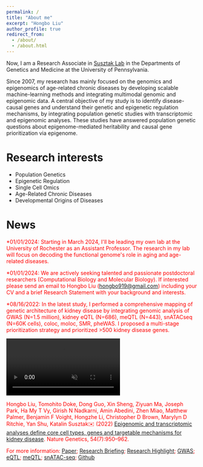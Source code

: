 ```yaml
---
permalink: /
title: "About me"
excerpt: "Hongbo Liu"
author_profile: true
redirect_from: 
  - /about/
  - /about.html
---
```

<base target="_self">

Now, I am a Research Associate in [Susztak Lab](https://www.med.upenn.edu/susztaklab) in the Departments of Genetics and Medicine at the University of Pennsylvania.

Since 2007, my research has mainly focused on the genomics and epigenomics of age-related chronic diseases by developing scalable machine-learning methods and integrating 
multimodal genomic and epigenomic data. A central objective of my study is to identify disease-causal genes and understand their genetic and epigenetic regulation mechanisms, by integrating population genetic studies with transcriptomic and epigenomic analyses.
These studies have answered population genetic questions about epigenome-mediated heritability and causal gene prioritization via epigenome.


Research interests
======
* Population Genetics
* Epigenetic Regulation
* Single Cell Omics
* Age-Related Chronic Diseases
* Developmental Origins of Diseases


News
======
<span style="color:red">
*01/01/2024: Starting in March 2024, I'll be leading my own lab at the University of Rochester as an Assistant Professor. The research in my lab will focus on decoding the functional genome's role in aging and age-related diseases.

*01/01/2024: We are actively seeking talented and passionate postdoctoral researchers (Computational Biology and Molecular Biology). If interested please send an email to Hongbo Liu (hongbo919@gmail.com) including your CV and a brief Research Statement with your background and interests.
</span>

*08/16/2022: In the latest study, I performed a comprehensive mapping of genetic architecture of kidney disease by integrating genomic analysis of GWAS (N=1.5 million), kidney eQTL (N=686), meQTL (N=443), snATACseq (N=60K cells), coloc, moloc, SMR, pheWAS. I proposed a multi-stage prioritization strategy and prioritized >500 kidney disease genes.
<html>
<body>
<video src="https://user-images.githubusercontent.com/2704756/210302639-8c4e8317-89e5-4a24-8160-dfe5bfb5d59d.mp4" loop="true" autoplay="autoplay" controls="controls" style="max-width: 730px;" muted>
</video>
</body>
</html>

Hongbo Liu, Tomohito Doke, Dong Guo, Xin Sheng, Ziyuan Ma, Joseph Park, Ha My T Vy, Girish N Nadkarni, Amin Abedini, Zhen Miao, Matthew Palmer, Benjamin F Voight, Hongzhe Li, Christopher D Brown, Marylyn D Ritchie, Yan Shu, Katalin Susztak✉️ (2022) [Epigenomic and transcriptomic analyses define core cell types, genes and targetable mechanisms for kidney disease](https://www.nature.com/articles/s41588-022-01097-w). Nature Genetics, 54(7):950–962. 
  
For more information: [Paper](https://www.nature.com/articles/s41588-022-01097-w); [Research Briefing](https://www.nature.com/articles/s41588-022-01098-9);  [Research Highlight](https://www.kidney-international.org/article/S0085-2538(22)00903-6/fulltext); [GWAS](https://susztaklab.com/GWAS/index.php); [eQTL](http://www.susztaklab.com/Kidney_eQTL/index.php); [meQTL](http://www.susztaklab.com/Kidney_meQTL/index.php); [snATAC-seq](http://www.susztaklab.com/Human_snATAC/index.php); [Github](https://github.com/hbliu/Kidney_Epi_Pri)




